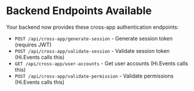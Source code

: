 # Backend Endpoints Available

Your backend now provides these cross-app authentication endpoints:

- `POST /api/cross-app/generate-session` - Generate session token (requires JWT)
- `POST /api/cross-app/validate-session` - Validate session token (Hi.Events calls this)
- `GET /api/cross-app/user-accounts` - Get user accounts (Hi.Events calls this)
- `POST /api/cross-app/validate-permission` - Validate permissions (Hi.Events calls this)